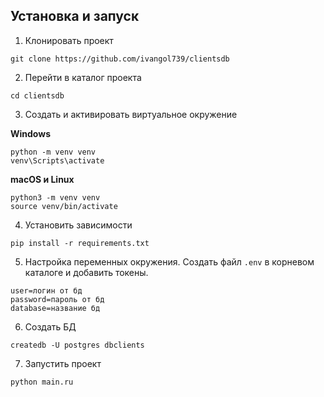 
## Установка и запуск 
1. Клонировать проект
```
git clone https://github.com/ivangol739/clientsdb
```     
2. Перейти в каталог проекта
```
cd clientsdb
```  
3. Создать и активировать виртуальное окружение

**Windows**
```
python -m venv venv
venv\Scripts\activate
```  
**macOS и Linux**
```
python3 -m venv venv
source venv/bin/activate
```
4. Установить зависимости
```
pip install -r requirements.txt
```  
5. Настройка переменных окружения. Создать файл `.env` в корневом каталоге и добавить токены.
```
user=логин от бд
password=пароль от бд
database=название бд
```  
6. Создать БД
```  
createdb -U postgres dbclients
```  
7. Запустить проект
```
python main.ru
```  